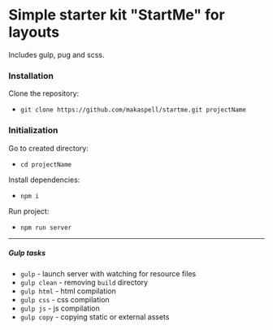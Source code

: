 # Simple starter kit "StartMe" for layouts
Includes gulp, pug and scss.

### Installation

Clone the repository:
- `git clone https://github.com/makaspell/startme.git projectName`

### Initialization

Go to created directory:
- `cd projectName`

Install dependencies:
- `npm i`

Run project:
- `npm run server`

---

##### Gulp tasks
- `gulp` - launch server with watching for resource files
- `gulp clean` - removing `build` directory
- `gulp html` - html compilation
- `gulp css` - css compilation
- `gulp js` - js compilation
- `gulp copy` - copying static or external assets

